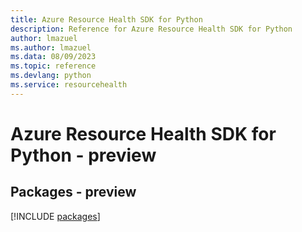 ```yaml
---
title: Azure Resource Health SDK for Python
description: Reference for Azure Resource Health SDK for Python
author: lmazuel
ms.author: lmazuel
ms.data: 08/09/2023
ms.topic: reference
ms.devlang: python
ms.service: resourcehealth
---
```

# Azure Resource Health SDK for Python - preview
## Packages - preview
[!INCLUDE [packages](resource-health-index.md)]